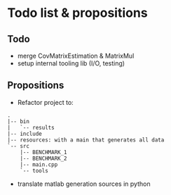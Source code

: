 # Todo list & propositions

## Todo

- merge CovMatrixEstimation & MatrixMul
- setup internal tooling lib (I/O, testing)

## Propositions

- Refactor project to:

```ascii
.
|-- bin
|   `-- results
|-- include
|-- resources: with a main that generates all data
`-- src
    |-- BENCHMARK_1
    |-- BENCHMARK_2
    |-- main.cpp
    `-- tools
```

- translate matlab generation sources in python
